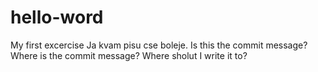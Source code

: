 # hello-word
My first excercise
Ja kvam pisu cse boleje.
Is this the commit message?
Where is the commit message?
Where sholut I write it to?
